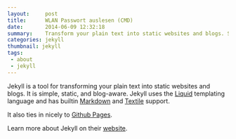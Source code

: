 ```yaml
---
layout:     post
title:      WLAN Passwort auslesen (CMD)
date:       2014-06-09 12:32:18
summary:    Transform your plain text into static websites and blogs. Simple, static, and blog-aware.
categories: jekyll
thumbnail: jekyll
tags:
 - about
 - jekyll
---
```


Jekyll is a tool for transforming your plain text into static websites and
blogs. It is simple, static, and blog-aware. Jekyll uses the
[Liquid](http://docs.shopify.com/themes/liquid-basics) templating
language and has builtin [Markdown](http://daringfireball.net/projects/markdown/)
and [Textile](http://en.wikipedia.org/wiki/Textile_(markup_language)) support.

It also ties in nicely to [Github Pages](https://pages.github.com/).

Learn more about Jekyll on their [website](http://jekyllrb.com/).
